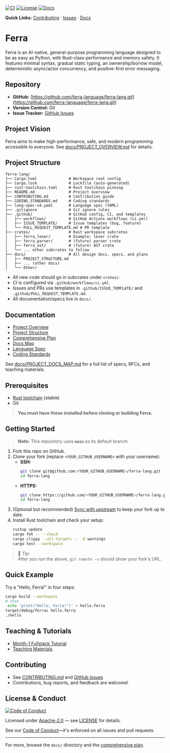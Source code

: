 [![CI](https://github.com/ferra-language/ferra-lang/actions/workflows/ci.yml/badge.svg)](https://github.com/ferra-language/ferra-lang/actions/workflows/ci.yml)
[![License](https://img.shields.io/badge/license-Apache%202.0-blue.svg)](LICENSE)
[![Docs](https://img.shields.io/badge/docs-latest-brightgreen.svg)](docs/)

**Quick Links:** [Contributing](CONTRIBUTING.md) · [Issues](https://github.com/ferra-language/ferra-lang/issues) · [Docs](docs/)

# Ferra

Ferra is an AI-native, general-purpose programming language designed to be as easy as Python, with Rust-class performance and memory safety. It features minimal syntax, gradual static typing, an ownership/borrow model, deterministic async/actor concurrency, and positive-first error messaging.

## Repository

- **GitHub:** [https://github.com/ferra-language/ferra-lang.git](https://github.com/ferra-language/ferra-lang.git)
- **Version Control:** Git
- **Issue Tracker:** [GitHub Issues](https://github.com/ferra-language/ferra-lang/issues)

## Project Vision

Ferra aims to make high-performance, safe, and modern programming accessible to everyone. See [docs/PROJECT_OVERVIEW.md](docs/PROJECT_OVERVIEW.md) for details.

## Project Structure

```
ferra-lang/
├── Cargo.toml              # Workspace root config
├── Cargo.lock              # Lockfile (auto-generated)
├── rust-toolchain.toml     # Rust toolchain pinning
├── README.md               # Project overview
├── CONTRIBUTING.md         # Contribution guide
├── CODING_STANDARDS.md     # Coding standards
├── lang-spec-v4.yaml       # Language spec (YAML)
├── .gitignore              # Git ignore rules
├── .github/                # GitHub config, CI, and templates
│   ├── workflows/          # GitHub Actions workflows (ci.yml)
│   ├── ISSUE_TEMPLATE/     # Issue templates (bug, feature)
│   └── PULL_REQUEST_TEMPLATE.md # PR template
├── crates/                 # Rust workspace subcrates
│   ├── ferra_lexer/        # Example: lexer crate
│   ├── ferra_parser/       # (future) parser crate
│   ├── ferra_ast/          # (future) AST crate
│   └── ... other subcrates to follow
├── docs/                   # All design docs, specs, and plans
│   ├── PROJECT_STRUCTURE.md
│   ├── ... (other docs)
│   └── Other/
```

- All new code should go in subcrates under `crates/`.
- CI is configured via `.github/workflows/ci.yml`.
- Issues and PRs use templates in `.github/ISSUE_TEMPLATE/` and `.github/PULL_REQUEST_TEMPLATE.md`.
- All documentation/specs live in `docs/`.

## Documentation

- [Project Overview](docs/PROJECT_OVERVIEW.md)
- [Project Structure](docs/PROJECT_STRUCTURE.md)
- [Comprehensive Plan](docs/comprehensive_plan.md)
- [Docs Map](docs/PROJECT_DOCS_MAP.md)
- [Language Spec](lang-spec-v4.yaml)
- [Coding Standards](CODING_STANDARDS.md)

See [docs/PROJECT_DOCS_MAP.md](docs/PROJECT_DOCS_MAP.md) for a full list of specs, RFCs, and teaching materials.

## Prerequisites
- [Rust toolchain](https://www.rust-lang.org/tools/install) (stable)
- Git

> **You must have these installed before cloning or building Ferra.**

## Getting Started

> **Note:** This repository uses **`main`** as its default branch.

1. Fork this repo on GitHub.
2. Clone your fork (replace `<YOUR_GITHUB_USERNAME>` with your username):
   - **SSH:**
     ```bash
     git clone git@github.com:<YOUR_GITHUB_USERNAME>/ferra-lang.git
     cd ferra-lang
     ```
   - **HTTPS:**
     ```bash
     git clone https://github.com/<YOUR_GITHUB_USERNAME>/ferra-lang.git
     cd ferra-lang
     ```
3. (Optional but recommended) [Sync with upstream](CONTRIBUTING.md#2-syncing-with-upstream) to keep your fork up to date.
4. Install Rust toolchain and check your setup:
   ```bash
   rustup update
   cargo fmt -- --check
   cargo clippy --all-targets -- -D warnings
   cargo test --workspace
   ```

> 🔧 _Tip:_  
> After you run the above, `git remote -v` should show your fork's URL.

## Quick Example

Try a "Hello, Ferra!" in four steps:

```bash
cargo build --workspace
# then
 echo 'print("Hello, Ferra!")' > hello.ferra
target/debug/ferrac hello.ferra
./hello
```

## Teaching & Tutorials

- [Month-1 Fullstack Tutorial](docs/teaching/month-1/README.md)
- [Teaching Materials](docs/TEACHING_MATERIALS_INITIAL.md)

## Contributing

- See [CONTRIBUTING.md](CONTRIBUTING.md) and [GitHub Issues](https://github.com/ferra-language/ferra-lang/issues)
- Contributions, bug reports, and feedback are welcome!

## License & Conduct

[![Code of Conduct](https://img.shields.io/badge/code%20of%20conduct-enforced-brightgreen.svg)](CODE_OF_CONDUCT.md)

Licensed under [Apache-2.0](https://opensource.org/licenses/Apache-2.0) — see [LICENSE](LICENSE) for details.

See our [Code of Conduct](CODE_OF_CONDUCT.md)—it's enforced on all issues and pull requests.

---

For more, browse the `docs/` directory and the [comprehensive plan](docs/comprehensive_plan.md). 